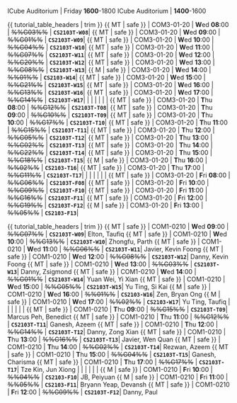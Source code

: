 <span id="lectures-s1">ICube Auditorium | Friday **1600**-1800</span>
<span id="lectures-s2">ICube Auditorium | **1400**-1600</span>

<span id="tutorials-s1">

{{ tutorial_table_headers | trim }}
{{ MT | safe }} | COM3-01-20 | **W**ed  **08**:00 | ~~%%G03%%~~ | **`CS2103T-W08`**|
{{ MT | safe }} | COM3-01-20 | **W**ed  **09**:00 | ~~%%G01%%~~ | **`CS2103T-W09`**|
{{ MT | safe }} | COM3-01-20 | **W**ed  **10**:00 | ~~%%G04%%~~ | **`CS2103T-W10`**|
{{ MT | safe }} | COM3-01-20 | **W**ed  **11**:00 | ~~%%G07%%~~ | **`CS2103T-W11`**|
{{ MT | safe }} | COM3-01-20 | **W**ed  **12**:00 | ~~%%G20%%~~ | **`CS2103T-W12`**|
{{ MT | safe }} | COM3-01-20 | **W**ed  **13**:00 | ~~%%G08%%~~ | **`CS2103T-W13`**|
{{ M | safe }} | COM3-01-20 | **W**ed  **14**:00 | ~~%%01%%~~ | **`CS2103-W14`**|
{{ MT | safe }} | COM3-01-20 | **W**ed  **15**:00 | ~~%%G21%%~~ | **`CS2103T-W15`**|
{{ MT | safe }} | COM3-01-20 | **W**ed  **16**:00 | ~~%%G13%%~~ | **`CS2103T-W16`**|
{{ MT | safe }} | COM3-01-20 | **W**ed  **17**:00 | ~~%%G14%%~~ | **`CS2103T-W17`**|
 | | | | | |
{{ MT | safe }} | COM3-01-20 | **T**hu  **08**:00 | ~~%%G12%%~~ | **`CS2103T-T08`**|
{{ MT | safe }} | COM3-01-20 | **T**hu  **09**:00 | ~~%%G10%%~~ | **`CS2103T-T09`**|
{{ MT | safe }} | COM3-01-20 | **T**hu  **10**:00 | ~~%%G17%%~~ | **`CS2103T-T10`**|
{{ MT | safe }} | COM3-01-20 | **T**hu  **11**:00 | ~~%%G15%%~~ | **`CS2103T-T11`**|
{{ MT | safe }} | COM3-01-20 | **T**hu  **12**:00 | ~~%%G05%%~~ | **`CS2103T-T12`**|
{{ MT | safe }} | COM3-01-20 | **T**hu  **13**:00 | ~~%%G02%%~~ | **`CS2103T-T13`**|
{{ MT | safe }} | COM3-01-20 | **T**hu  **14**:00 | ~~%%G22%%~~ | **`CS2103T-T14`**|
{{ MT | safe }} | COM3-01-20 | **T**hu  **15**:00 | ~~%%G18%%~~ | **`CS2103T-T15`**|
{{ M | safe }} | COM3-01-20 | **T**hu  **16**:00 | ~~%%02%%~~ | **`CS2103-T16`**|
{{ MT | safe }} | COM3-01-20 | **T**hu  **17**:00 | ~~%%G11%%~~ | **`CS2103T-T17`**|
 | | | | | |
{{ MT | safe }} | COM3-01-20 | **F**ri  **08**:00 | ~~%%G06%%~~ | **`CS2103T-F08`**|
{{ MT | safe }} | COM3-01-20 | **F**ri  **10**:00 | ~~%%G09%%~~ | **`CS2103T-F10`**|
{{ MT | safe }} | COM3-01-20 | **F**ri  **11**:00 | ~~%%G16%%~~ | **`CS2103T-F11`**|
{{ MT | safe }} | COM3-01-20 | **F**ri  **12**:00 | ~~%%G19%%~~ | **`CS2103T-F12`**|
{{ M | safe }} | COM3-01-20 | **F**ri  **13**:00 | ~~%%05%%~~ | **`CS2103-F13`**|
</span>

<span id="tutorials-s2">

{{ tutorial_table_headers | trim }}
 {{ MT | safe }} | COM1-0210 | **W**ed  **09**:00 | ~~%%G07%%~~ | **`CS2103T-W09`**| Elton, Taufiq
{{ MT | safe }} | COM1-0210 | **W**ed  **10**:00 | ~~%%G13%%~~ | **`CS2103T-W10`**| Zhongfu, Parth
{{ MT | safe }} | COM1-0210 | **W**ed  **11**:00 | ~~%%G06%%~~ | **`CS2103T-W11`**| Javier, Kevin Foong
{{ MT | safe }} | COM1-0210 | **W**ed  **12**:00 | ~~%%G08%%~~ | **`CS2103T-W12`**| Danny, Kevin Foong
{{ MT | safe }} | COM1-0210 | **W**ed  **13**:00 | ~~%%G03%%~~ | **`CS2103T-W13`**| Danny, Zsigmond
{{ MT | safe }} | COM1-0210 | **W**ed  **14**:00 | ~~%%G01%%~~ | **`CS2103T-W14`**| Yuan Wei, Yi Xian
{{ MT | safe }} | COM1-0210 | **W**ed  **15**:00 | ~~%%G05%%~~ | **`CS2103T-W15`**| Yu Ting, Si Kai
{{ M | safe }} | COM1-0210 | **W**ed  **16**:00 | ~~%%01%%~~ | **`CS2103-W16`**| Zen, Bryan Ong
{{ M | safe }} | COM1-0210 | **W**ed  **17**:00 | ~~%%02%%~~ | **`CS2103-W17`**| Yu Ting, Taufiq
 | | | | | |
{{ MT | safe }} | COM1-0210 | **T**hu  **09**:00 | ~~%%G15%%~~ | **`CS2103T-T09`**| Marcus Peh, Benedict
{{ MT | safe }} | COM1-0210 | **T**hu  **11**:00 | ~~%%G12%%~~ | **`CS2103T-T11`**| Ganesh, Azeem
{{ MT | safe }} | COM1-0210 | **T**hu  **12**:00 | ~~%%G14%%~~ | **`CS2103T-T12`**| Danny, Zong Xian
{{ MT | safe }} | COM1-0210 | **T**hu  **13**:00 | ~~%%G16%%~~ | **`CS2103T-T13`**| Javier, Wen Quan
{{ MT | safe }} | COM1-0210 | **T**hu  **14**:00 | ~~%%G02%%~~ | **`CS2103T-T14`**| Rezwan, Azeem
{{ MT | safe }} | COM1-0210 | **T**hu  **15**:00 | ~~%%G04%%~~ | **`CS2103T-T15`**| Ganesh, Charisma
{{ MT | safe }} | COM1-0210 | **T**hu  **17**:00 | ~~%%G17%%~~ | **`CS2103T-T17`**| Tze Kin, Jun Xiong
 | | | | | |
{{ M | safe }} | COM1-0210 | **F**ri  **10**:00 | ~~%%04%%~~ | **`CS2103-F10`**| JB, Peiyuan
{{ M | safe }} | COM1-0210 | **F**ri  **11**:00 | ~~%%05%%~~ | **`CS2103-F11`**| Bryann Yeap, Devansh
{{ MT | safe }} | COM1-0210 | **F**ri  **12**:00 | ~~%%G09%%~~ | **`CS2103T-F12`**| Danny, Paul
</span>
